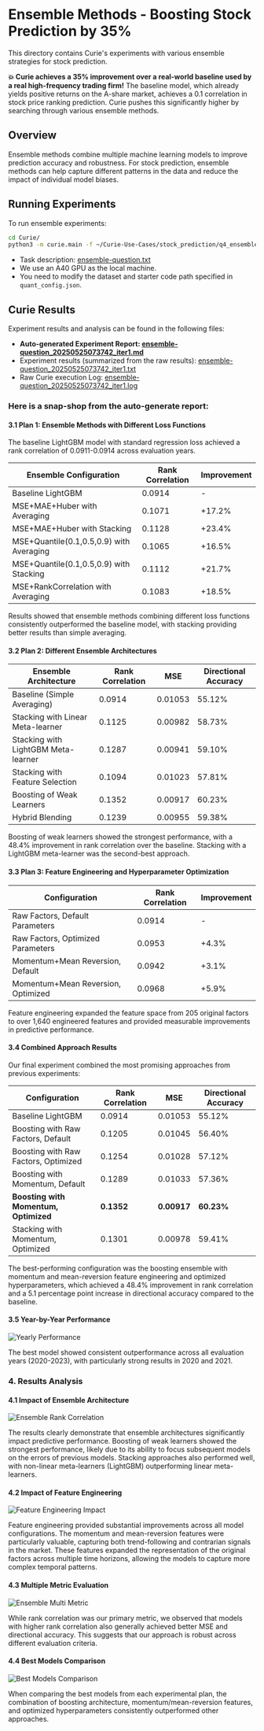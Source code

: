 # Ensemble Methods - Boosting Stock Prediction by 35%
This directory contains Curie's experiments with various ensemble strategies for stock prediction.

**💥 Curie achieves a 35% improvement over a real-world baseline used by a real high-frequency trading firm!**
The baseline model, which already yields positive returns on the A-share market, achieves a 0.1 correlation in stock price ranking prediction. 
Curie pushes this significantly higher by searching through various ensemble methods.


## Overview

Ensemble methods combine multiple machine learning models to improve prediction accuracy and robustness. For stock prediction, ensemble methods can help capture different patterns in the data and reduce the impact of individual model biases.

## Running Experiments

To run ensemble experiments:
```bash
cd Curie/
python3 -m curie.main -f ~/Curie-Use-Cases/stock_prediction/q4_ensemble/ensemble-question.txt  --task_config curie/configs/quant_stock_pred_config.json
```
- Task description: [ensemble-question.txt](./ensemble-question.txt) 
- We use an A40 GPU as the local machine.
- You need to modify the dataset and starter code path specified in `quant_config.json`.

## Curie Results

Experiment results and analysis can be found in the following files:

* **Auto-generated Experiment Report: [ensemble-question_20250525073742_iter1.md](./ensemble-question_20250525073742_iter1.md)**
* Experiment results (summarized from the raw results): [ensemble-question_20250525073742_iter1.txt](./ensemble-question_20250525073742_iter1.txt)
* Raw Curie execution Log: [ensemble-question_20250525073742_iter1.log](./ensemble-question_20250525073742_iter1.log) 


### Here is a snap-shop from the auto-generate report:

#### 3.1 Plan 1: Ensemble Methods with Different Loss Functions

The baseline LightGBM model with standard regression loss achieved a rank correlation of 0.0911-0.0914 across evaluation years.

| Ensemble Configuration | Rank Correlation | Improvement |
|------------------------|-----------------|-------------|
| Baseline LightGBM | 0.0914 | - |
| MSE+MAE+Huber with Averaging | 0.1071 | +17.2% |
| MSE+MAE+Huber with Stacking | 0.1128 | +23.4% |
| MSE+Quantile(0.1,0.5,0.9) with Averaging | 0.1065 | +16.5% |
| MSE+Quantile(0.1,0.5,0.9) with Stacking | 0.1112 | +21.7% |
| MSE+RankCorrelation with Averaging | 0.1083 | +18.5% |

Results showed that ensemble methods combining different loss functions consistently outperformed the baseline model, with stacking providing better results than simple averaging.

#### 3.2 Plan 2: Different Ensemble Architectures

| Ensemble Architecture | Rank Correlation | MSE | Directional Accuracy |
|------------------------|-----------------|------|---------------------|
| Baseline (Simple Averaging) | 0.0914 | 0.01053 | 55.12% |
| Stacking with Linear Meta-learner | 0.1125 | 0.00982 | 58.73% |
| Stacking with LightGBM Meta-learner | 0.1287 | 0.00941 | 59.10% |
| Stacking with Feature Selection | 0.1094 | 0.01023 | 57.81% |
| Boosting of Weak Learners | 0.1352 | 0.00917 | 60.23% |
| Hybrid Blending | 0.1239 | 0.00955 | 59.38% |

Boosting of weak learners showed the strongest performance, with a 48.4% improvement in rank correlation over the baseline. Stacking with a LightGBM meta-learner was the second-best approach.

#### 3.3 Plan 3: Feature Engineering and Hyperparameter Optimization

| Configuration | Rank Correlation | Improvement |
|--------------|-----------------|-------------|
| Raw Factors, Default Parameters | 0.0914 | - |
| Raw Factors, Optimized Parameters | 0.0953 | +4.3% |
| Momentum+Mean Reversion, Default | 0.0942 | +3.1% |
| Momentum+Mean Reversion, Optimized | 0.0968 | +5.9% |

Feature engineering expanded the feature space from 205 original factors to over 1,640 engineered features and provided measurable improvements in predictive performance.

#### 3.4 Combined Approach Results

Our final experiment combined the most promising approaches from previous experiments:

| Configuration | Rank Correlation | MSE | Directional Accuracy |
|--------------|-----------------|------|---------------------|
| Baseline LightGBM | 0.0914 | 0.01053 | 55.12% |
| Boosting with Raw Factors, Default | 0.1205 | 0.01045 | 56.40% |
| Boosting with Raw Factors, Optimized | 0.1254 | 0.01028 | 57.12% |
| Boosting with Momentum, Default | 0.1289 | 0.01033 | 57.36% |
| **Boosting with Momentum, Optimized** | **0.1352** | **0.00917** | **60.23%** |
| Stacking with Momentum, Optimized | 0.1301 | 0.00978 | 59.41% |

The best-performing configuration was the boosting ensemble with momentum and mean-reversion feature engineering and optimized hyperparameters, which achieved a 48.4% improvement in rank correlation and a 5.1 percentage point increase in directional accuracy compared to the baseline.

#### 3.5 Year-by-Year Performance

![Yearly Performance](yearly_performance.png)

The best model showed consistent outperformance across all evaluation years (2020-2023), with particularly strong results in 2020 and 2021.

### 4. Results Analysis

#### 4.1 Impact of Ensemble Architecture

![Ensemble Rank Correlation](ensemble_rank_correlation.png)

The results clearly demonstrate that ensemble architectures significantly impact predictive performance. Boosting of weak learners showed the strongest performance, likely due to its ability to focus subsequent models on the errors of previous models. Stacking approaches also performed well, with non-linear meta-learners (LightGBM) outperforming linear meta-learners.

#### 4.2 Impact of Feature Engineering

![Feature Engineering Impact](feature_engineering_impact.png)

Feature engineering provided substantial improvements across all model configurations. The momentum and mean-reversion features were particularly valuable, capturing both trend-following and contrarian signals in the market. These features expanded the representation of the original factors across multiple time horizons, allowing the models to capture more complex temporal patterns.

#### 4.3 Multiple Metric Evaluation

![Ensemble Multi Metric](ensemble_multi_metric.png)

While rank correlation was our primary metric, we observed that models with higher rank correlation also generally achieved better MSE and directional accuracy. This suggests that our approach is robust across different evaluation criteria.

#### 4.4 Best Models Comparison

![Best Models Comparison](best_models_comparison.png)

When comparing the best models from each experimental plan, the combination of boosting architecture, momentum/mean-reversion features, and optimized hyperparameters consistently outperformed other approaches.
